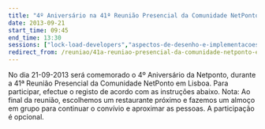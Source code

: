 ```yaml
---
title: "4º Aniversário na 41ª Reunião Presencial da Comunidade NetPonto em Lisboa"
date: 2013-09-21
start_time: 09:45
end_time: 13:30
sessions: ["lock-load-developers","aspectos-de-desenho-e-implementacoes-de-web-apis"]
redirect_from: /reuniao/41a-reuniao-presencial-da-comunidade-netponto-em-lisboa/
---
```

No dia 21-09-2013 será comemorado o 4º Aniversário da Netponto, durante a 41ª Reunião Presencial da Comunidade NetPonto em Lisboa. Para participar, efectue o registo de acordo com as instruções abaixo.
Nota: Ao final da reunião, escolhemos um restaurante próximo e fazemos um almoço em grupo para continuar o convívio e aproximar as pessoas. A participação é opcional.